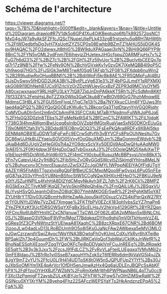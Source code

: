 # Schéma de l'architecture

https://viewer.diagrams.net/?tags=%7B%7D&highlight=0000ff&edit=_blank&layers=1&nav=1&title=Untitled%20Diagram.drawio#R7V1dk5o6GP41Xu4OiKBeqtuzp6fbTk892572psNC1MxG4gJW7a9vAkSFZFfcJQScTNupeUliePLk433zgB1rstzehu5q8RH7AHW6hr%2FtWDedbtfsDg3yH7XsUottZYZ5CP0s08Ewhb9BZmTZ1tAHUS5jjDGK4Spv9HAQAC%2FO2dwwxJt8thlG%2BW9duXPAGaaei3jrN%2BjHi9Q66PYP9r8BnC%2FYN5vOML2ydFnm7E6ihevjzZHJetexJiHGcfppuZ0ARMFjuHx7v%2FuG7h6d23%2F%2BjZ7c%2B%2FGH%2Fz59vUor%2B%2BucIvtbCEEQv7pqI7r17z9NB%2Ffw%2FeNv9ON%2BchVGVxkKv1y0zvDK7jXeMQBB4I9oP5CUh9wogl7HGi%2FiJSIGk3wM8TrwAf0Sg6TAFsb%2F08%2FXdpb6nuWjn2%2B2R9ludiwRxOHuqBBNfj%2B%2BdiiWpFi5krBk8AE%2FR5QMpFuAl4BUSjJsDvSwsy5fHDGD2UKA3Bj%2BytPLzVg631e3%2F4bPGJLmdY1sRPXMXlokG089I19DhNehB7JCx91ZrIcVzOrZDzhWUeyGcxBzFZEPR3d9MCVsOYM5A80cxcwxnaqoY9RLHdPU3LkY7tQ87ZjdJnDnPA6kkKT5Rh%2Fc5dMm8KKf76f33Z8%2FetsHsL8pTZZXk0WIq3GaK3kubBYwBtOV69GrG7IhzhMnqw6EMdjmsC3HBL4%2FGU55mFjyqLf7jqC7e13j%2Ba7NYXkucCUm6FYDJws3fnIaed4aQPQ2%2BGYQoQlGOEzKWu8c%2BkcprGa3TlgtDtavnYnVGQ0RjqhrCqMVDuADIn5mI2m6n0CbAmiPA3SFCCitALM7aBiYNgdmvFulWAJqP6JqE%2FHsGQ3D0zln8TEbs%2FgMeNx6tS4%2BfCznC%2FAWIKT%2FiL1jjdqKY738G3I4hmAWgmjBwUcqg6sInIbOjVZpbHMGtxRuaVjaeSxNS0DKOrEUuGsTl9x0M6fCfah3V%2BDdsd81EOBnyQOQ3%2FsEePkQAra8RDFx9XBAl5tkoSENMdAOB81EuDDWTdFgFwFc9ECrw5dfvflh3vBYVCFs8PpOUhNesItu7GvDC86wUJHk8IJZYqeiuSOVO05VxyfOoGbuXMDJm%2BaOonmnEWdvb%2BJAiaB4d6DJUgVZeHeGI0sTt4a2YO9dcxScVXy50ElDjj9AqDwQHuAAqMW03rAEI5%2F0KHjdpw3F6HgDoOad7vbGxxsAJ3%2Fc0OoIeQMQ5XeAiXwTPq1bElqzHR5DcWit6JhVd6rI0%2FI4mCYIl0cbuERusuzMcBBPsysUVm8BkX%2Fn7vCatpvU4z2y1HiBQ%2Fib5HcZyORyGGdSWcvI5ZjSklmdIYhIns8MeLNg%2Buhucxnv3ChmrcEIuauIzlJZwSXZZcJgjOMYL1WPppNEEIYAOfFIdUTgY4AZEYjR5FhA8IiTTgzxIyjsRgQbFBfBeUCSCMxoMQoo9Fw0ysxL6Pu05nFEegIG87sk203vYPmSYUBNmBSfocStW5CCgNQwXlHXIcHEHpO%2FBKUJ9eNs0tYJSZuHNPlLs4fxhHA8Dl2YdCMgvNkAyh3iFZL7dh%2F2rK6CIi%2BMPZ4jGSkExxZCTliyKMFIKqQE7wVoSkinRNlpQh4leJ%2FmQAlLU6J%2BSgxVU8LiYysHSvQ0JeqnhOjEtmZO8IdCB07YmhMKOGEr5wR%2F2HPghKM5oYATZYUH8rYTfDiv03UQBcmHv8jHeZwAkJqou5kjifO0xuzCVZS4kiPqrQxW27RYdr1Y0UNYtJDWp7VzZkE7Xmgae%2FKTfbPV0EZcX183oh1vbsSzYZ7maPn6ZYeZPKXzKf3UcfDRSOWSqYXFgBx3ScELHqJV2hkVp4129GRf%2BYRZQqnVjFCncRo6UbRYHnIltCZxCN1gnuwTTsCWLOF062LdDA2pMNqn5xIBjNLChL0SJ%2BlaspO3Vf0kolF8VPm1MgzT7BdqkqzDYIho9qhjj1mV0tTkHomVzZ4LeGRes0fZ3CPyNWtnz5tYUEIwaA81XaqhC%2B8zcXRpxE67CNR%2Bd6BOM2jzooJLw04adLyD13LRoBDUmh9O5o8j5KsGJaNcFAw2AWbexa5eMVi3MLOoJGwCzrzwrdVSwiZAyoc1WqYlNA3BOwtqFhOyKUmLCdXuYkRvr6hXTei8pBPSakIZh73p4GuumtDh%2FW%2BtJlRKCeVqQof3sbWaUCkllKsJnWefR%2BhoNaESSqhXEzovPZqg1YQqOKFcTei8pDDVakIVnFCuJnREEg%2BtJtRqwktSE5qlt%2B3y3k3Jxx%2FzcsJ91FdLCZ%2FvRvVLaFteilLUEgqxq1VMyM6i2y0mFE8ldaoJ%2B1rRo1yi0SseB7xaouHYhZokSzT6fERRs6dm9jiVaVG5l4vJZk8JgY9mT2vYU%2FfcU0Li1H414UDTpSK6tOW5nSJQPUFUp2Y1Yf%2Bs30JoJXbSoOMjYm1XE4pArVcr1OfDH5enJmwAzHx4Qq6aUDLEnJBQPcSsAbKFhPX%2FdFfzoOYjHXBJf7WZbN%2FoRmXeMrWh6PWPNasNB6L4pT7u0cc9F3XcI3zPqmigFT2aysbZULxKiBYJo%2FhTW%2Fqw57xOlHZiMSwRaW%2FGSlNcu0XY1XrYM%2Byehq4Fhz22SAFczWEPSYaYTs2HkAndznzEPqA5%2FgA%3D
